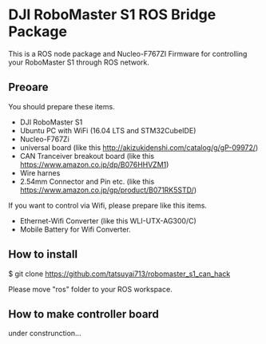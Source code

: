 # DJI RoboMaster S1 ROS Bridge Package

This is a ROS node package and Nucleo-F767ZI Firmware for controlling your RoboMaster S1 through ROS network.

## Preoare
You should prepare these items.
- DJI RoboMaster S1
- Ubuntu PC with WiFi (16.04 LTS and STM32CubeIDE)
- Nucleo-F767Zi
- universal board (like this http://akizukidenshi.com/catalog/g/gP-09972/)
- CAN Tranceiver breakout board (like this https://www.amazon.co.jp/dp/B076HHVZM1) 
- Wire harnes
- 2.54mm Connector and Pin etc. (like this https://www.amazon.co.jp/gp/product/B071RK5STD/)

If you want to control via Wifi, please prepare like this items.
- Ethernet-Wifi Converter (like this WLI-UTX-AG300/C)
- Mobile Battery for Wifi Converter.

## How to install
$ git clone https://github.com/tatsuyai713/robomaster_s1_can_hack 

Please move "ros" folder to your ROS workspace.

## How to make controller board
under construnction...
